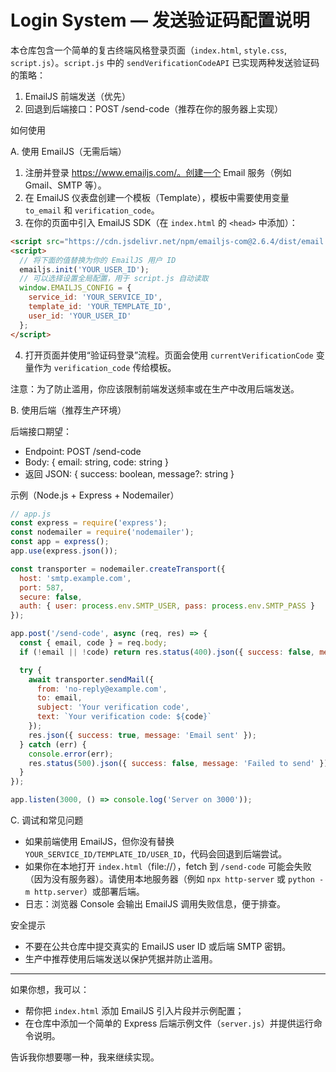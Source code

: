 # Login System — 发送验证码配置说明

本仓库包含一个简单的复古终端风格登录页面（`index.html`, `style.css`, `script.js`）。`script.js` 中的 `sendVerificationCodeAPI` 已实现两种发送验证码的策略：

1. EmailJS 前端发送（优先）
2. 回退到后端接口：POST /send-code（推荐在你的服务器上实现）

如何使用

A. 使用 EmailJS（无需后端）

1. 注册并登录 https://www.emailjs.com/。创建一个 Email 服务（例如 Gmail、SMTP 等）。
2. 在 EmailJS 仪表盘创建一个模板（Template），模板中需要使用变量 `to_email` 和 `verification_code`。
3. 在你的页面中引入 EmailJS SDK（在 `index.html` 的 `<head>` 中添加）：

```html
<script src="https://cdn.jsdelivr.net/npm/emailjs-com@2.6.4/dist/email.min.js"></script>
<script>
  // 将下面的值替换为你的 EmailJS 用户 ID
  emailjs.init('YOUR_USER_ID');
  // 可以选择设置全局配置，用于 script.js 自动读取
  window.EMAILJS_CONFIG = {
    service_id: 'YOUR_SERVICE_ID',
    template_id: 'YOUR_TEMPLATE_ID',
    user_id: 'YOUR_USER_ID'
  };
</script>
```

4. 打开页面并使用“验证码登录”流程。页面会使用 `currentVerificationCode` 变量作为 `verification_code` 传给模板。

注意：为了防止滥用，你应该限制前端发送频率或在生产中改用后端发送。

B. 使用后端（推荐生产环境）

后端接口期望：

- Endpoint: POST /send-code
- Body: { email: string, code: string }
- 返回 JSON: { success: boolean, message?: string }

示例（Node.js + Express + Nodemailer）

```js
// app.js
const express = require('express');
const nodemailer = require('nodemailer');
const app = express();
app.use(express.json());

const transporter = nodemailer.createTransport({
  host: 'smtp.example.com',
  port: 587,
  secure: false,
  auth: { user: process.env.SMTP_USER, pass: process.env.SMTP_PASS }
});

app.post('/send-code', async (req, res) => {
  const { email, code } = req.body;
  if (!email || !code) return res.status(400).json({ success: false, message: 'Missing params' });

  try {
    await transporter.sendMail({
      from: 'no-reply@example.com',
      to: email,
      subject: 'Your verification code',
      text: `Your verification code: ${code}`
    });
    res.json({ success: true, message: 'Email sent' });
  } catch (err) {
    console.error(err);
    res.status(500).json({ success: false, message: 'Failed to send' });
  }
});

app.listen(3000, () => console.log('Server on 3000'));
```

C. 调试和常见问题

- 如果前端使用 EmailJS，但你没有替换 `YOUR_SERVICE_ID/TEMPLATE_ID/USER_ID`，代码会回退到后端尝试。
- 如果你在本地打开 `index.html`（file://），fetch 到 `/send-code` 可能会失败（因为没有服务器）。请使用本地服务器（例如 `npx http-server` 或 `python -m http.server`）或部署后端。
- 日志：浏览器 Console 会输出 EmailJS 调用失败信息，便于排查。

安全提示

- 不要在公共仓库中提交真实的 EmailJS user ID 或后端 SMTP 密钥。
- 生产中推荐使用后端发送以保护凭据并防止滥用。

---

如果你想，我可以：

- 帮你把 `index.html` 添加 EmailJS 引入片段并示例配置；
- 在仓库中添加一个简单的 Express 后端示例文件（`server.js`）并提供运行命令说明。

告诉我你想要哪一种，我来继续实现。